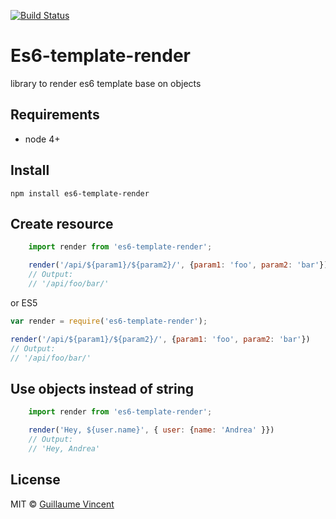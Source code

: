 [![Build Status](https://travis-ci.org/guillaumevincent/es6-template-render.svg?branch=master)](https://travis-ci.org/guillaumevincent/es6-template-render)

# Es6-template-render

library to render es6 template base on objects

## Requirements

  * node 4+

## Install

    npm install es6-template-render
  
## Create resource

```js
    import render from 'es6-template-render';

    render('/api/${param1}/${param2}/', {param1: 'foo', param2: 'bar'})
    // Output:
    // '/api/foo/bar/'
```

or ES5

```js
var render = require('es6-template-render');

render('/api/${param1}/${param2}/', {param1: 'foo', param2: 'bar'})
// Output:
// '/api/foo/bar/'
```

## Use objects instead of string

```js
    import render from 'es6-template-render';

    render('Hey, ${user.name}', { user: {name: 'Andrea' }})
    // Output:
    // 'Hey, Andrea'
```

## License

MIT © [Guillaume Vincent](http://guillaumevincent.com)
